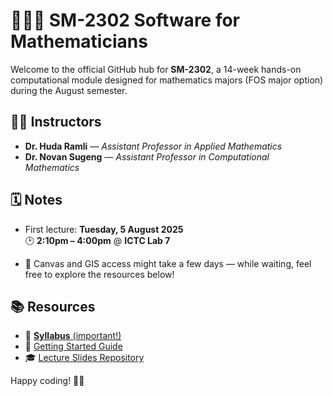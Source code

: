 # 👩🏻‍🏫 SM-2302 Software for Mathematicians

Welcome to the official GitHub hub for **SM-2302**, a 14-week hands-on computational module designed for mathematics majors (FOS major option) during the August semester.

## 👨‍🏫 Instructors

- **Dr. Huda Ramli** — *Assistant Professor in Applied Mathematics*
- **Dr. Novan Sugeng** — *Assistant Professor in Computational Mathematics*

## 🗓️ Notes

- First lecture: **Tuesday, 5 August 2025**  
  🕑 **2:10pm – 4:00pm** @ **ICTC Lab 7**

- 🔄 Canvas and GIS access might take a few days — while waiting, feel free to explore the resources below!

## 📚 Resources

- 📄 [**Syllabus** (important!)](https://github.com/SM-2302-Aug25/material/blob/2b2a0d030399adec7de9f8d1b7584af5d007445b/SM2302-syllabus-2025.pdf)
- 🧰 [Getting Started Guide](https://github.com/SM-2302-Aug25/material/blob/2b2a0d030399adec7de9f8d1b7584af5d007445b/getting_started.pdf)
- 🎓 [Lecture Slides Repository](https://github.com/SM-2302-Aug25/material)

Happy coding! 🚀🧮
